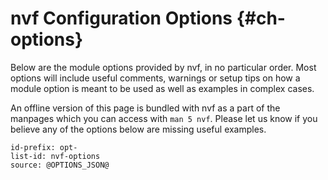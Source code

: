 # nvf Configuration Options {#ch-options}

Below are the module options provided by nvf, in no particular order. Most
options will include useful comments, warnings or setup tips on how a module
option is meant to be used as well as examples in complex cases.

An offline version of this page is bundled with nvf as a part of the manpages
which you can access with `man 5 nvf`. Please let us know if you believe any of
the options below are missing useful examples.

<!--
In the manual, individual options may be referenced in Hyperlinks as follows:
[](#opt-vim.*) If changing the prefix here, do keep in mind the #opt- suffix will have
to be changed everywhere.
-->

```{=include=} options
id-prefix: opt-
list-id: nvf-options
source: @OPTIONS_JSON@
```
